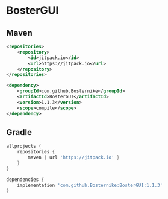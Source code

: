 # BosterGUI

## Maven
```xml
<repositories>
    <repository>
        <id>jitpack.io</id>
        <url>https://jitpack.io</url>
    </repository>
</repositories>
```
```xml
<dependency>
    <groupId>com.github.Bosternike</groupId>
    <artifactId>BosterGUI</artifactId>
    <version>1.1.3</version>
    <scope>compile</scope>
</dependency>
```

## Gradle
```groovy
allprojects {
    repositories {
        maven { url 'https://jitpack.io' }
    }
}
```
```groovy
dependencies {
    implementation 'com.github.Bosternike:BosterGUI:1.1.3'
}
```